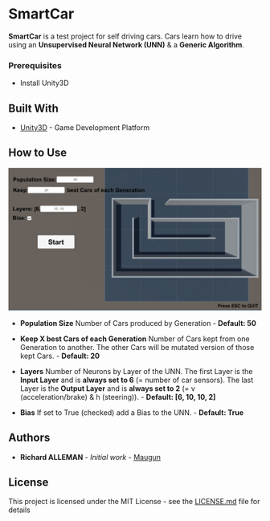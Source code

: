 # SmartCar

**SmartCar** is a test project for self driving cars. Cars learn how to drive using an **Unsupervised Neural Network (UNN)** & a **Generic Algorithm**.

### Prerequisites

* Install Unity3D

## Built With

* [Unity3D](https://unity3d.com/) - Game Development Platform

## How to Use

![alt Config Screen](https://github.com/Maugun/smartCar/blob/master/Samples/Config_Screen.png)

* **Population Size** Number of Cars produced by Generation - **Default: 50**
* **Keep X best Cars of each Generation** Number of Cars kept from one Generation to another. The other Cars will be mutated version of those kept Cars. - **Default: 20**

* **Layers** Number of Neurons by Layer of the UNN. The first Layer is the **Input Layer** and is **always set to 6** (= number of car sensors). The last Layer is the **Output Layer** and is **always set to 2** (= v (acceleration/brake) & h (steering)). - **Default: [6, 10, 10, 2]**
* **Bias** If set to True (checked) add a Bias to the UNN. - **Default: True**

## Authors

* **Richard ALLEMAN** - *Initial work* - [Maugun](https://github.com/Maugun)

## License

This project is licensed under the MIT License - see the [LICENSE.md](LICENSE.md) file for details
